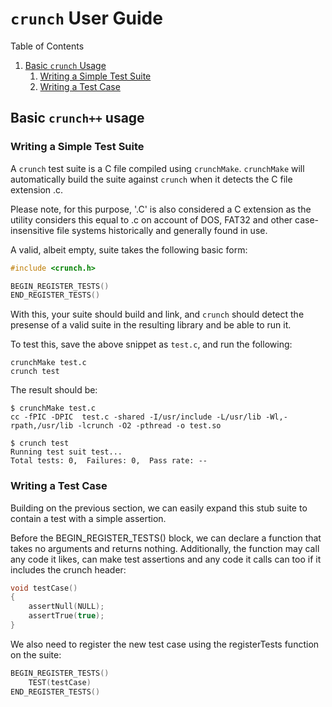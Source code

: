 # `crunch` User Guide

Table of Contents

1. [Basic `crunch` Usage](#basic-crunch-usage)
	1. [Writing a Simple Test Suite](#writing-a-simple-test-suite)
	2. [Writing a Test Case](#writing-a-test-case)

## Basic `crunch++` usage

### Writing a Simple Test Suite

A `crunch` test suite is a C file compiled using `crunchMake`.
`crunchMake` will automatically build the suite against `crunch` when it detects the C file extension .c.

Please note, for this purpose, '.C' is also considered a C extension as the utility considers this equal to .c on account of DOS, FAT32 and other case-insensitive file systems historically and generally found in use.

A valid, albeit empty, suite takes the following basic form:

``` C
#include <crunch.h>

BEGIN_REGISTER_TESTS()
END_REGISTER_TESTS()
```

With this, your suite should build and link, and `crunch` should detect the presense of a valid suite in the resulting library and be able to run it.

To test this, save the above snippet as `test.c`, and run the following:

``` shell
crunchMake test.c
crunch test
```

The result should be:

``` shell
$ crunchMake test.c
cc -fPIC -DPIC  test.c -shared -I/usr/include -L/usr/lib -Wl,-rpath,/usr/lib -lcrunch -O2 -pthread -o test.so

$ crunch test
Running test suit test...
Total tests: 0,  Failures: 0,  Pass rate: --
```

### Writing a Test Case

Building on the previous section, we can easily expand this stub suite to contain a test with a simple assertion.

Before the BEGIN_REGISTER_TESTS() block, we can declare a function that takes no arguments and returns nothing. Additionally, the function may call any code it likes, can make test assertions and any code it calls can too if it includes the crunch header:

``` C
void testCase()
{
	assertNull(NULL);
	assertTrue(true);
}
```

We also need to register the new test case using the registerTests function on the suite:

``` C
BEGIN_REGISTER_TESTS()
	TEST(testCase)
END_REGISTER_TESTS()
```
